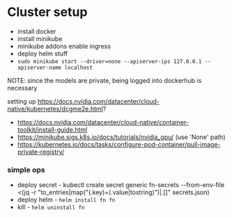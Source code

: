 # Cluster setup

- install docker
- install minikube
- minikube addons enable ingress
- deploy helm stuff
- `sudo minikube start --driver=none --apiserver-ips 127.0.0.1 --apiserver-name localhost`

NOTE: since the models are private, being logged into dockerhub is necessary

setting up https://docs.nvidia.com/datacenter/cloud-native/kubernetes/dcgme2e.html?

- https://docs.nvidia.com/datacenter/cloud-native/container-toolkit/install-guide.html
- https://minikube.sigs.k8s.io/docs/tutorials/nvidia_gpu/ (use 'None' path)
- https://kubernetes.io/docs/tasks/configure-pod-container/pull-image-private-registry/

### simple ops

- deploy secret - kubectl create secret generic fn-secrets --from-env-file <(jq -r "to_entries|map(\"\(.key)=\(.value|tostring)\")|.[]" secrets.json)
- deploy helm - `helm install fn fn`
- kill - `helm uninstall fn`
  
